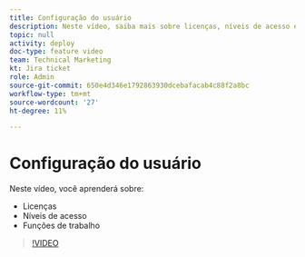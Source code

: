 ```yaml
---
title: Configuração do usuário
description: Neste vídeo, saiba mais sobre licenças, níveis de acesso e funções de trabalho.
topic: null
activity: deploy
doc-type: feature video
team: Technical Marketing
kt: Jira ticket
role: Admin
source-git-commit: 650e4d346e1792863930dcebafacab4c88f2a8bc
workflow-type: tm+mt
source-wordcount: '27'
ht-degree: 11%

---
```


# Configuração do usuário

Neste vídeo, você aprenderá sobre:

* Licenças
* Níveis de acesso
* Funções de trabalho

>[!VIDEO](https://video.tv.adobe.com/v/335066/?quality=12&learn=on)
